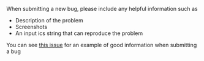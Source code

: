 When submitting a new bug, please include any helpful information such as

- Description of the problem
- Screenshots
- An input ics string that can reproduce the problem

You can see [this issue](https://github.com/derekantrican/GAS-ICS-Sync/issues/34) for an example of good information when submitting a bug
